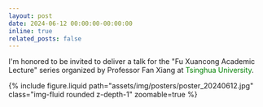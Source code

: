 ```yaml
---
layout: post
date: 2024-06-12 00:00:00-00:00:00
inline: true
related_posts: false
---
```


I'm honored to be invited to deliver a talk for the "Fu Xuancong Academic Lecture" series organized by Professor Fan Xiang at <font color=Green>Tsinghua University</font>.

<div class="row mt-3">
    <div class="col-sm mt-3 mt-md-0">
        {% include figure.liquid path="assets/img/posters/poster_20240612.jpg" class="img-fluid rounded z-depth-1" zoomable=true %}
    </div>
</div>
